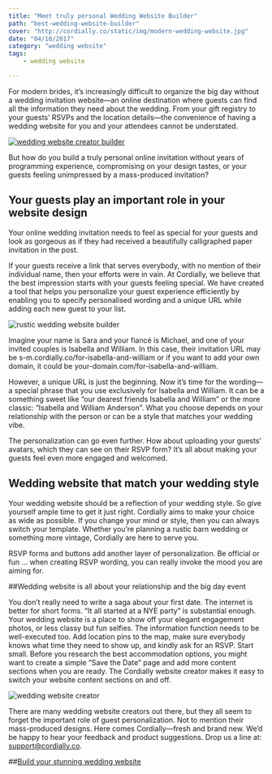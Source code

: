 ```yaml
---
title: "Meet truly personal Wedding Website Builder"
path: "best-wedding-website-builder"
cover: "http://cordially.co/static/img/modern-wedding-website.jpg"
date: "04/10/2017"
category: "wedding website"
tags:
    - wedding website

---
```


For modern brides, it’s increasingly difficult to organize the big day without a wedding invitation website—an online destination where guests can find all the information they need about the wedding. From your gift registry to your guests’ RSVPs and the location details—the convenience of having a wedding website for you and your attendees cannot be understated.

[![wedding website creator builder](http://cordially.co/static/img/wedding-website-play.png)](https://player.vimeo.com/video/237052963?title=0&byline=0&portrait=0)

But how do you build a truly personal online invitation without years of programming experience, compromising on your design tastes, or your guests feeling unimpressed by a mass-produced invitation?

## Your guests play an important role in your website design

Your online wedding invitation needs to feel as special for your guests and look as gorgeous as if they had received a beautifully calligraphed paper invitation in the post.

If your guests receive a link that serves everybody, with no mention of their individual name, then your efforts were in vain. At Cordially, we believe that the best impression starts with your guests feeling special. We have created a tool that helps you personalize your guest experience efficiently by enabling you to specify personalised wording and a unique URL while adding each new guest to your list.

![rustic wedding website builder](http://cordially.co/static/img/rustic-wedding-website.jpg)

Imagine your name is Sara and your fiancé is Michael, and one of your invited couples is Isabella and William. In this case, their invitation URL may be  s-m.cordially.co/for-isabella-and-william or if you want to add your own domain, it could be your-domain.com/for-isabella-and-william.

However, a unique URL is just the beginning. Now it’s time for the wording—a special phrase that you use exclusively for Isabella and William. It can be a something sweet like “our dearest friends Isabella and William” or the more classic: “Isabella and William Anderson”. What you choose depends on your relationship with the person or can be a style that matches your wedding vibe.

The personalization can go even further. How about uploading your guests’ avatars, which they can see on their RSVP form? It’s all about making your guests feel even more engaged and welcomed.

## Wedding website that match your wedding style
Your wedding website should be a reflection of your wedding style. So give yourself ample time to get it just right. Cordially aims to make your choice as wide as possible. If you change your mind or style, then you can always switch your template. Whether you’re planning a rustic barn wedding or something more vintage, Cordially are here to serve you.

RSVP forms and buttons add another layer of personalization. Be official or fun … when creating RSVP wording, you can really invoke the mood you are aiming for.

##Wedding website is all about your relationship and the big day event

You don’t really need to write a saga about your first date. The internet is better for short forms. “It all started at a NYE party” is substantial enough. Your wedding website is a place to show off your elegant engagement photos, or less classy but fun selfies.
The information function needs to be well-executed too. Add location pins to the map, make sure everybody knows what time they need to show up, and kindly ask for an RSVP. Start small. Before you research the best accommodation options, you might want to create a simple “Save the Date” page and add more content sections when you are ready. The Cordially website creator makes it easy to switch your website content sections on and off.

![wedding website creator](http://cordially.co/static/img/wedding-website-creator.png)

There are many wedding website creators out there, but they all seem to forget the important role of guest personalization. Not to mention their mass-produced designs. Here comes Cordially—fresh and brand new. We’d be happy to hear your feedback and product suggestions. Drop us a line at: support@cordially.co.


##[Build your stunning wedding website](https://app.cordially.co/template/modern)
